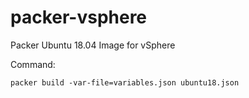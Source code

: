 # packer-vsphere
Packer Ubuntu 18.04 Image for vSphere

Command:
```
packer build -var-file=variables.json ubuntu18.json
```
